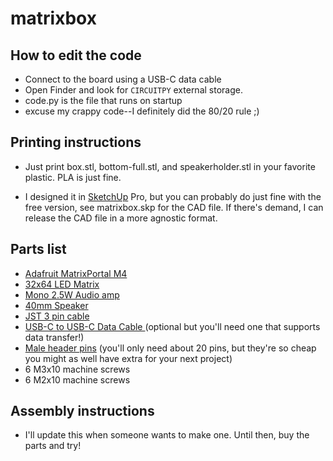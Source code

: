 # matrixbox

## How to edit the code
* Connect to the board using a USB-C data cable
* Open Finder and look for `CIRCUITPY` external storage.
* code.py is the file that runs on startup
* excuse my crappy code--I definitely did the 80/20 rule ;)

## Printing instructions
* Just print box.stl, bottom-full.stl, and speakerholder.stl in your favorite plastic. PLA is just fine.

* I designed it in [SketchUp](https://www.sketchup.com/en/plans-and-pricing/sketchup-free) Pro, but you can probably do just fine with the free version, see matrixbox.skp for the CAD file. If there's demand, I can release the CAD file in a more agnostic format.

## Parts list
* [Adafruit MatrixPortal M4](https://www.adafruit.com/product/4745)
* [32x64 LED Matrix](https://www.adafruit.com/product/2279)
* [Mono 2.5W Audio amp](https://www.adafruit.com/product/5647)
* [40mm Speaker](https://www.adafruit.com/product/3968)
* [JST 3 pin cable](https://www.adafruit.com/product/4336)
* [USB-C to USB-C Data Cable ](https://www.amazon.com/dp/B0C9MGJM78?psc=1&ref=ppx_yo2ov_dt_b_product_details)(optional but you'll need one that supports data transfer!)
* [Male header pins](https://www.amazon.com/dp/B06ZZN8L9S?psc=1&ref=ppx_yo2ov_dt_b_product_details) (you'll only need about 20 pins, but they're so cheap you might as well have extra for your next project)
* 6 M3x10 machine screws
* 6 M2x10 machine screws


## Assembly instructions
* I'll update this when someone wants to make one. Until then, buy the parts and try!
